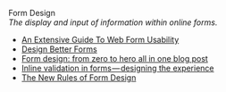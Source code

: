 Form Design    
_The display and input of information within online forms._

*   [An Extensive Guide To Web Form
Usability](https://www.smashingmagazine.com/2011/11/extensive-guide-web-form-usability/)  
*   [Design Better Forms](https://uxdesign.cc/design-better-forms-96fadca0f49c#.tauhj5ayi)  
*   [Form design: from zero to hero all in one blog post](https://adamsilver.io/blog/form-design-from-zero-to-hero-all-in-one-blog-post/)  
*   [Inline validation in forms — designing the experience](https://medium.com/wdstack/inline-validation-in-forms-designing-the-experience-123fb34088ce#.2m2d9gurz)  
*   [The New Rules of Form Design](http://www.uxbooth.com/articles/the-new-rules-of-form-design/)  
